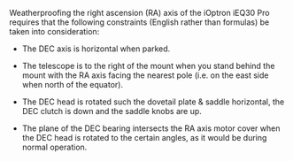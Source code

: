 Weatherproofing the right ascension (RA) axis of the iOptron iEQ30 Pro
requires that the following constraints (English rather than formulas)
be taken into consideration:

* The DEC axis is horizontal when parked.

* The telescope is to the right of the mount when you stand behind the mount
  with the RA axis facing the nearest pole (i.e. on the east side when north
  of the equator).

* The DEC head is rotated such the dovetail plate & saddle horizontal, the
  DEC clutch is down and the saddle knobs are up.

* The plane of the DEC bearing intersects the RA axis motor cover when the
  DEC head is rotated to the certain angles, as it would be during normal
  operation.